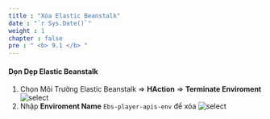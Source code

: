 ```yaml
---
title : "Xóa Elastic Beanstalk"
date : "`r Sys.Date()`"
weight : 1
chapter : false
pre : " <b> 9.1 </b> "
---
```


#### Dọn Dẹp Elastic Beanstalk

1. Chọn Môi Trường Elastic Beanstalk => **HAction** => **Terminate Enviroment** ![select](/images/8-clean-up/1-delete-ebs-env/ebs-delete%20(1).jpg?width=60pc)
2. Nhập **Enviroment Name** ```Ebs-player-apis-env``` để xóa ![select](/images/8-clean-up/1-delete-ebs-env/ebs-delete%20(2).jpg?width=60pc)
